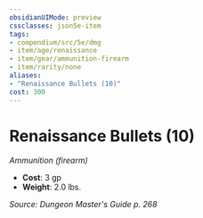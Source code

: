 ```yaml
---
obsidianUIMode: preview
cssclasses: json5e-item
tags:
- compendium/src/5e/dmg
- item/age/renaissance
- item/gear/ammunition-firearm
- item/rarity/none
aliases: 
- "Renaissance Bullets (10)"
cost: 300
---
```

# Renaissance Bullets (10)
*Ammunition (firearm)*  

- **Cost**: 3 gp
- **Weight**: 2.0 lbs.

*Source: Dungeon Master's Guide p. 268*